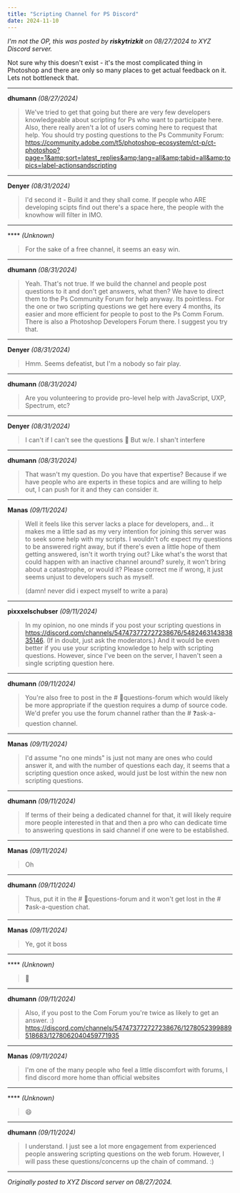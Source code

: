 ```yaml
---
title: "Scripting Channel for PS Discord"
date: 2024-11-10
---
```


*I'm not the OP, this was posted by **riskytrizkit** on *08/27/2024* to XYZ Discord server.* 

Not sure why this doesn't exist - it's the most complicated thing in Photoshop and there are only so many places to get actual feedback on it. Lets not bottleneck that.


---
**dhumann** *(08/27/2024)*  

> We've tried to get that going but there are very few developers knowledgeable about scripting for Ps who want to participate here. Also, there really aren't a lot of users coming here to request that help. You should try posting questions to the Ps Community Forum: https://community.adobe.com/t5/photoshop-ecosystem/ct-p/ct-photoshop?page=1&amp;sort=latest_replies&amp;lang=all&amp;tabid=all&amp;topics=label-actionsandscripting
> 

---
**Denyer** *(08/31/2024)*  

> I'd second it - Build it and they shall come. If people who ARE developing scipts find out there's a space here, the people with the knowhow will filter in IMO.
> 

---
**** *(Unknown)*  

> For the sake of a free channel, it seems an easy win.
> 

---
**dhumann** *(08/31/2024)*  

> Yeah. That's not true. If we build the channel and people post questions to it and don't get answers, what then? We have to direct them to the Ps Community Forum for help anyway. Its pointless. For the one or two scripting questions we get here every 4 months, its easier and more efficient for people to post to the Ps Comm Forum. There is also a Photoshop Developers Forum there. I suggest you try that.
> 

---
**Denyer** *(08/31/2024)*  

> Hmm. Seems defeatist, but I'm a nobody so fair play.
> 

---
**dhumann** *(08/31/2024)*  

> Are you volunteering to provide pro-level help with JavaScript, UXP, Spectrum, etc?
> 

---
**Denyer** *(08/31/2024)*  

> I can't if I can't see the questions &#128578;  But w/e. I shan't interfere
> 

---
**dhumann** *(08/31/2024)*  

> That wasn't my question. Do you have that expertise? Because if we have people who are experts in these topics and are willing to help out, I can push for it and they can consider it.
> 

---
**Manas** *(09/11/2024)*  

> Well it feels like this server lacks a place for developers, and... it makes me a little sad as my very intention for joining this server was to seek some help with my scripts. I wouldn't ofc expect my questions to be answered right away, but if there's even a little hope of them getting answered, isn't it worth trying out? Like what's the worst that could happen with an inactive channel around? surely, it won't bring about a catastrophe, or would it? Please correct me if wrong, it just seems unjust to developers such as myself.
> 
> (damn! never did i expect myself to write a para)
> 

---
**pixxxelschubser** *(09/11/2024)*  

> In my opinion, no one minds if you post your scripting questions in https://discord.com/channels/547473772727238676/548246314383835146. (If in doubt, just ask the moderators.) And it would be even better if you use your scripting knowledge to help with scripting questions. However, since I've been on the server, I haven't seen a single scripting question here.
> 

---
**dhumann** *(09/11/2024)*  

> You're also free to post in the # &#128221;questions-forum which would likely be more appropriate if the question requires a dump of source code. We'd prefer you use the forum channel rather than the # &#10067;ask-a-question channel.
> 

---
**Manas** *(09/11/2024)*  

> I'd assume "no one minds" is just not many are ones who could answer it, and with the number of questions each day, it seems that a scripting question once asked, would just be lost within the new non scripting questions.
> 

---
**dhumann** *(09/11/2024)*  

> If terms of their being a dedicated channel for that, it will likely require more people interested in that and then a pro who can dedicate time to answering questions in said channel if one were to be established.
> 

---
**Manas** *(09/11/2024)*  

> Oh
> 

---
**dhumann** *(09/11/2024)*  

> Thus, put it in the # &#128221;questions-forum  and it won't get lost in the # &#10067;ask-a-question chat.
> 

---
**Manas** *(09/11/2024)*  

> Ye, got it boss
> 

---
**** *(Unknown)*  

> &#129761;
> 

---
**dhumann** *(09/11/2024)*  

> Also, if you post to the Com Forum you're twice as likely to get an answer. :) https://discord.com/channels/547473772727238676/1278052399889518683/1278062040459771935
> 

---
**Manas** *(09/11/2024)*  

> I'm one of the many people who feel a little discomfort with forums, I find discord more home than official websites
> 

---
**** *(Unknown)*  

> &#128516;
> 

---
**dhumann** *(09/11/2024)*  

> I understand. I just see a lot more engagement from experienced people answering scripting questions on the web forum. However, I will pass these questions/concerns up the chain of command. :)
> 

---

*Originally posted to XYZ Discord server on 08/27/2024.*